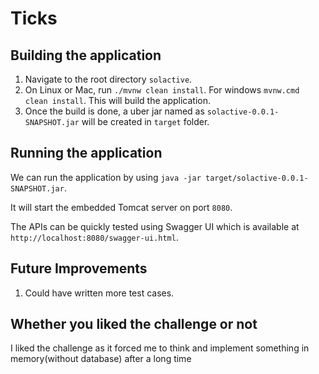 # Ticks

## Building the application

1. Navigate to the root directory `solactive`.
2. On Linux or Mac, run `./mvnw clean install`. For windows `mvnw.cmd clean install`. This will build the application.
3. Once the build is done, a uber jar named as `solactive-0.0.1-SNAPSHOT.jar` will be created in `target` folder.

## Running the application

We can run the application by using `java -jar target/solactive-0.0.1-SNAPSHOT.jar`.

It will start the embedded Tomcat server on port `8080`.

The APIs can be quickly tested using Swagger UI which is available at `http://localhost:8080/swagger-ui.html`.

## Future Improvements
1. Could have written more test cases.

## Whether you liked the challenge or not
I liked the challenge as it forced me to think and implement something in memory(without database) after a long time